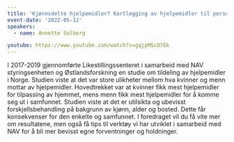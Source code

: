 ```yaml
---
title: 'Kjønnsdelte hjelpemidler? Kartlegging av hjelpemidler til personer med nedsatt funksjonsevne'
event-date: '2022-05-12'
speakers: 
  - name: Annette Solberg

youtube: https://www.youtube.com/watch?v=gqjpMScU7Ek
---
```


I 2017-2019 gjennomførte Likestillingssenteret i samarbeid med NAV styringsenheten og Østlandsforskning en studie om tildeling av hjelpemidler i Norge. Studien viste at det var store ulikheter mellom hva kvinner og menn mottar av hjelpemidler. Hovedtrekket var at kvinner fikk mest hjelpemidler for tilpassing av hjemmet, mens menn fikk mest hjelpemidler for å komme seg ut i samfunnet. Studien viste at det er utilsikta og ubevisst forskjellsbehandling på bakgrunn av kjønn, alder og bosted. Dette får konsekvenser for den enkelte og samfunnet. I foredraget vil du få vite mer om resultatene, men også få tips til verktøy vi har utviklet i samarbeid med NAV for å bli mer bevisst egne forventninger og holdninger.